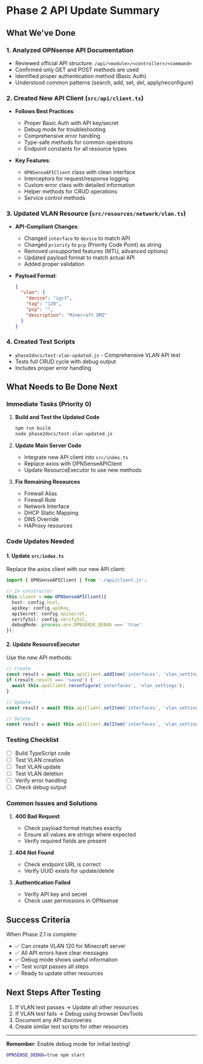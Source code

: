 # Phase 2 API Update Summary

## What We've Done

### 1. Analyzed OPNsense API Documentation
- Reviewed official API structure: `/api/<module>/<controller>/<command>`
- Confirmed only GET and POST methods are used
- Identified proper authentication method (Basic Auth)
- Understood common patterns (search, add, set, del, apply/reconfigure)

### 2. Created New API Client (`src/api/client.ts`)
- **Follows Best Practices**:
  - Proper Basic Auth with API key/secret
  - Debug mode for troubleshooting
  - Comprehensive error handling
  - Type-safe methods for common operations
  - Endpoint constants for all resource types

- **Key Features**:
  - `OPNSenseAPIClient` class with clean interface
  - Interceptors for request/response logging
  - Custom error class with detailed information
  - Helper methods for CRUD operations
  - Service control methods

### 3. Updated VLAN Resource (`src/resources/network/vlan.ts`)
- **API-Compliant Changes**:
  - Changed `interface` to `device` to match API
  - Changed `priority` to `pcp` (Priority Code Point) as string
  - Removed unsupported features (MTU, advanced options)
  - Updated payload format to match actual API
  - Added proper validation

- **Payload Format**:
  ```json
  {
    "vlan": {
      "device": "igc3",
      "tag": "120",
      "pcp": "",
      "description": "Minecraft DMZ"
    }
  }
  ```

### 4. Created Test Scripts
- `phase2docs/test-vlan-updated.js` - Comprehensive VLAN API test
- Tests full CRUD cycle with debug output
- Includes proper error handling

## What Needs to Be Done Next

### Immediate Tasks (Priority 0)

1. **Build and Test the Updated Code**
   ```bash
   npm run build
   node phase2docs/test-vlan-updated.js
   ```

2. **Update Main Server Code**
   - Integrate new API client into `src/index.ts`
   - Replace axios with OPNSenseAPIClient
   - Update ResourceExecutor to use new methods

3. **Fix Remaining Resources**
   - Firewall Alias
   - Firewall Rule
   - Network Interface
   - DHCP Static Mapping
   - DNS Override
   - HAProxy resources

### Code Updates Needed

#### 1. Update `src/index.ts`
Replace the axios client with our new API client:
```typescript
import { OPNSenseAPIClient } from './api/client.js';

// In constructor
this.client = new OPNSenseAPIClient({
  host: config.host,
  apiKey: config.apiKey,
  apiSecret: config.apiSecret,
  verifySsl: config.verifySsl,
  debugMode: process.env.OPNSENSE_DEBUG === 'true'
});
```

#### 2. Update ResourceExecutor
Use the new API methods:
```typescript
// Create
const result = await this.apiClient.addItem('interfaces', 'vlan_settings', payload);
if (result.result === 'saved') {
  await this.apiClient.reconfigure('interfaces', 'vlan_settings');
}

// Update
const result = await this.apiClient.setItem('interfaces', 'vlan_settings', uuid, payload);

// Delete
const result = await this.apiClient.delItem('interfaces', 'vlan_settings', uuid);
```

### Testing Checklist

- [ ] Build TypeScript code
- [ ] Test VLAN creation
- [ ] Test VLAN update
- [ ] Test VLAN deletion
- [ ] Verify error handling
- [ ] Check debug output

### Common Issues and Solutions

1. **400 Bad Request**
   - Check payload format matches exactly
   - Ensure all values are strings where expected
   - Verify required fields are present

2. **404 Not Found**
   - Check endpoint URL is correct
   - Verify UUID exists for update/delete

3. **Authentication Failed**
   - Verify API key and secret
   - Check user permissions in OPNsense

## Success Criteria

When Phase 2.1 is complete:
- ✅ Can create VLAN 120 for Minecraft server
- ✅ All API errors have clear messages
- ✅ Debug mode shows useful information
- ✅ Test script passes all steps
- ✅ Ready to update other resources

## Next Steps After Testing

1. If VLAN test passes → Update all other resources
2. If VLAN test fails → Debug using browser DevTools
3. Document any API discoveries
4. Create similar test scripts for other resources

---

**Remember**: Enable debug mode for initial testing!
```bash
OPNSENSE_DEBUG=true npm start
```
